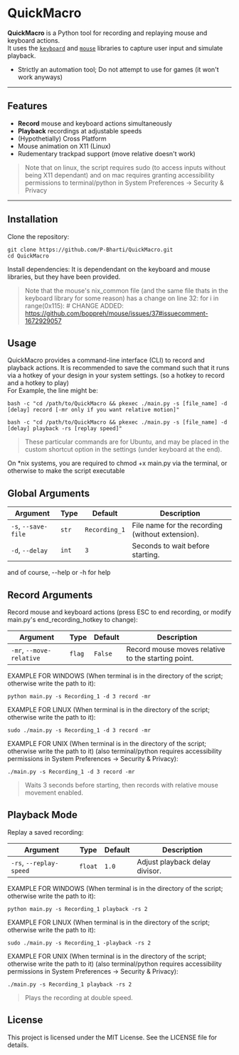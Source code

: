 # QuickMacro

**QuickMacro** is a Python tool for recording and replaying mouse and keyboard actions.  
It uses the [`keyboard`](https://pypi.org/project/keyboard/) and [`mouse`](https://pypi.org/project/mouse/) libraries to capture user input and simulate playback.

* Strictly an automation tool; Do not attempt to use for games (it won't work anyways)
---

## Features
- **Record** mouse and keyboard actions simultaneously
- **Playback** recordings at adjustable speeds  
- (Hypothetially) Cross Platform
- Mouse animation on X11 (Linux)
- Rudementary trackpad support (move relative doesn't work)  

> Note that on linux, the script requires sudo (to access inputs without being X11 dependant) and on mac requires granting accessibility permissions to terminal/python in System Preferences -> Security & Privacy

---

## Installation

Clone the repository:

```
git clone https://github.com/P-Bharti/QuickMacro.git
cd QuickMacro
```
Install dependencies:
It is dependendant on the keyboard and mouse libraries, but they have been provided.
> Note that the mouse's nix_common file (and the same file thats in the keyboard library for some reason) has a change on line 32: for i in range(0x115): # CHANGE ADDED: https://github.com/boppreh/mouse/issues/37#issuecomment-1672929057

## Usage
QuickMacro provides a command-line interface (CLI) to record and playback actions.
It is recommended to save the command such that it runs via a hotkey of your design in your system settings. (so a hotkey to record and a hotkey to play)
<br>
For Example, the line might be:
```
bash -c "cd /path/to/QuickMacro && pkexec ./main.py -s [file_name] -d [delay] record [-mr only if you want relative motion]"
```
```
bash -c "cd /path/to/QuickMacro && pkexec ./main.py -s [file_name] -d [delay] playback -rs [replay speed]"
```
> These particular commands are for Ubuntu, and may be placed in the custom shortcut option in the settings (under keyboard at the end).

On *nix systems, you are required to chmod +x main.py via the terminal, or otherwise to make the script executable

## Global Arguments

| Argument | Type | Default | Description |
|----------|------|---------|-------------|
| `-s`, `--save-file` | `str` | `Recording_1` | File name for the recording (without extension).|
| `-d`, `--delay`     | `int` | `3`          | Seconds to wait before starting. |


and of course, --help or -h for help

## Record Arguments
Record mouse and keyboard actions (press ESC to end recording, or modify main.py's end_recording_hotkey to change):

| Argument | Type | Default | Description |
|----------|------|---------|-------------|
| `-mr`, `--move-relative` | `flag` | `False` | Record mouse moves relative to the starting point. |

EXAMPLE FOR WINDOWS (When terminal is in the directory of the script; otherwise write the path to it):
```
python main.py -s Recording_1 -d 3 record -mr
```
EXAMPLE FOR LINUX (When terminal is in the directory of the script; otherwise write the path to it):
```
sudo ./main.py -s Recording_1 -d 3 record -mr
```
EXAMPLE FOR UNIX (When terminal is in the directory of the script; otherwise write the path to it) (also terminal/python requires accessibility permissions in System Preferences -> Security & Privacy):
```
./main.py -s Recording_1 -d 3 record -mr
```
> Waits 3 seconds before starting, then records with relative mouse movement enabled.

## Playback Mode
Replay a saved recording:

| Argument | Type | Default | Description |
|----------|------|---------|-------------|
| `-rs`, `--replay-speed` | `float` | `1.0` | Adjust playback delay divisor. |


EXAMPLE FOR WINDOWS (When terminal is in the directory of the script; otherwise write the path to it):
```
python main.py -s Recording_1 playback -rs 2
```
EXAMPLE FOR LINUX (When terminal is in the directory of the script; otherwise write the path to it):
```
sudo ./main.py -s Recording_1 -playback -rs 2
```
EXAMPLE FOR UNIX (When terminal is in the directory of the script; otherwise write the path to it) (also terminal/python requires accessibility permissions in System Preferences -> Security & Privacy):
```
./main.py -s Recording_1 playback -rs 2
```
> Plays the recording at double speed.

## License
This project is licensed under the MIT License.
See the LICENSE file for details.

